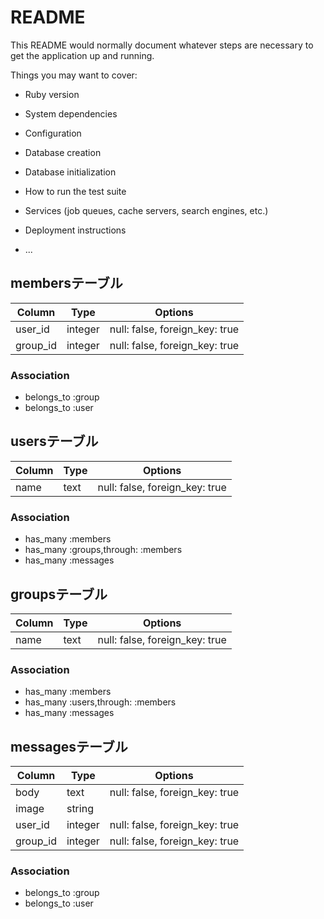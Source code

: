 # README

This README would normally document whatever steps are necessary to get the
application up and running.

Things you may want to cover:

* Ruby version

* System dependencies

* Configuration

* Database creation

* Database initialization

* How to run the test suite

* Services (job queues, cache servers, search engines, etc.)

* Deployment instructions

* ...
## membersテーブル

|Column|Type|Options|
|------|----|-------|
|user_id|integer|null: false, foreign_key: true|
|group_id|integer|null: false, foreign_key: true|

### Association
- belongs_to :group
- belongs_to :user

## usersテーブル

|Column|Type|Options|
|------|----|-------|
|name|text|null: false, foreign_key: true|

### Association
- has_many :members
- has_many :groups,through: :members
- has_many :messages

## groupsテーブル

|Column|Type|Options|
|------|----|-------|
|name|text|null: false, foreign_key: true|

### Association
- has_many :members
- has_many :users,through: :members
- has_many :messages

## messagesテーブル

|Column|Type|Options|
|------|----|-------|
|body|text|null: false, foreign_key: true|
|image|string||
|user_id|integer|null: false, foreign_key: true|
|group_id|integer|null: false, foreign_key: true|
### Association
- belongs_to :group
- belongs_to :user
